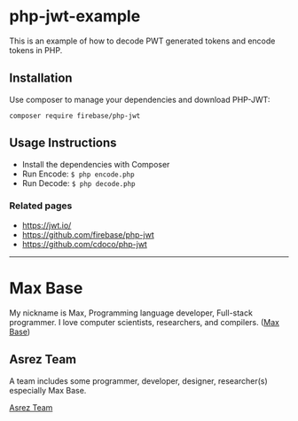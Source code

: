 # php-jwt-example

This is an example of how to decode PWT generated tokens and encode tokens in PHP.

## Installation

Use composer to manage your dependencies and download PHP-JWT:

```
composer require firebase/php-jwt
```

## Usage Instructions

- Install the dependencies with Composer
- Run Encode: `$ php encode.php`
- Run Decode: `$ php decode.php`


### Related pages

- https://jwt.io/
- https://github.com/firebase/php-jwt
- https://github.com/cdoco/php-jwt

---------

# Max Base

My nickname is Max, Programming language developer, Full-stack programmer. I love computer scientists, researchers, and compilers. ([Max Base](https://maxbase.org/))

## Asrez Team

A team includes some programmer, developer, designer, researcher(s) especially Max Base.

[Asrez Team](https://www.asrez.com/)

